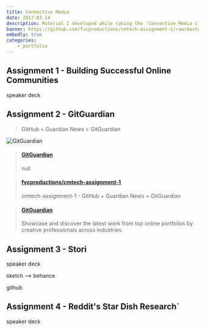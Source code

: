 ```yaml
---
title: Connective Media
date: 2017-03-14
description: Material I developed while taking the 'Connective Media class at Cornell Tech.
banner: https://github.com/fvcproductions/cmtech-assignment-1/raw/master/assets/img/screenshot.png
embedly: true
categories:
    - portfolio
---
```


## Assignment 1 - Building Successful Online Communities

speaker deck

## Assignment 2 - GitGuardian

> GitHub + Guardian News = GitGuardian

![GitGuardian](https://github.com/fvcproductions/cmtech-assignment-1/raw/master/assets/img/screenshot.png)

<blockquote class="embedly-card"><h4><a href="https://fvcproductions.github.io/cmtech-assignment-1/">GitGuardian</a></h4><p>null</p></blockquote>

<blockquote class="embedly-card"><h4><a href="https://github.com/fvcproductions/cmtech-assignment-1">fvcproductions/cmtech-assignment-1</a></h4><p>cmtech-assignment-1 - GitHub + Guardian News = GitGuardian</p></blockquote>

<blockquote class="embedly-card"><h4><a href="https://www.behance.net/gallery/50180493/GitGuardian">GitGuardian</a></h4><p>Showcase and discover the latest work from top online portfolios by creative professionals across industries.</p></blockquote>

## Assignment 3 - Stori

speaker deck

sketch --> behance

github

## Assignment 4 - Reddit's Star Dish Research`

speaker deck
